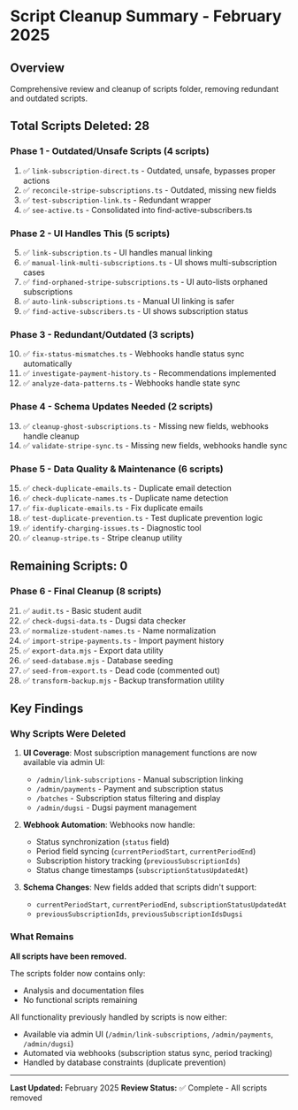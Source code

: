 # Script Cleanup Summary - February 2025

## Overview

Comprehensive review and cleanup of scripts folder, removing redundant and outdated scripts.

## Total Scripts Deleted: 28

### Phase 1 - Outdated/Unsafe Scripts (4 scripts)

1. ✅ `link-subscription-direct.ts` - Outdated, unsafe, bypasses proper actions
2. ✅ `reconcile-stripe-subscriptions.ts` - Outdated, missing new fields
3. ✅ `test-subscription-link.ts` - Redundant wrapper
4. ✅ `see-active.ts` - Consolidated into find-active-subscribers.ts

### Phase 2 - UI Handles This (5 scripts)

5. ✅ `link-subscription.ts` - UI handles manual linking
6. ✅ `manual-link-multi-subscriptions.ts` - UI shows multi-subscription cases
7. ✅ `find-orphaned-stripe-subscriptions.ts` - UI auto-lists orphaned subscriptions
8. ✅ `auto-link-subscriptions.ts` - Manual UI linking is safer
9. ✅ `find-active-subscribers.ts` - UI shows subscription status

### Phase 3 - Redundant/Outdated (3 scripts)

10. ✅ `fix-status-mismatches.ts` - Webhooks handle status sync automatically
11. ✅ `investigate-payment-history.ts` - Recommendations implemented
12. ✅ `analyze-data-patterns.ts` - Webhooks handle state sync

### Phase 4 - Schema Updates Needed (2 scripts)

13. ✅ `cleanup-ghost-subscriptions.ts` - Missing new fields, webhooks handle cleanup
14. ✅ `validate-stripe-sync.ts` - Missing new fields, webhooks handle sync

### Phase 5 - Data Quality & Maintenance (6 scripts)

15. ✅ `check-duplicate-emails.ts` - Duplicate email detection
16. ✅ `check-duplicate-names.ts` - Duplicate name detection
17. ✅ `fix-duplicate-emails.ts` - Fix duplicate emails
18. ✅ `test-duplicate-prevention.ts` - Test duplicate prevention logic
19. ✅ `identify-charging-issues.ts` - Diagnostic tool
20. ✅ `cleanup-stripe.ts` - Stripe cleanup utility

## Remaining Scripts: 0

### Phase 6 - Final Cleanup (8 scripts)

21. ✅ `audit.ts` - Basic student audit
22. ✅ `check-dugsi-data.ts` - Dugsi data checker
23. ✅ `normalize-student-names.ts` - Name normalization
24. ✅ `import-stripe-payments.ts` - Import payment history
25. ✅ `export-data.mjs` - Export data utility
26. ✅ `seed-database.mjs` - Database seeding
27. ✅ `seed-from-export.ts` - Dead code (commented out)
28. ✅ `transform-backup.mjs` - Backup transformation utility

## Key Findings

### Why Scripts Were Deleted

1. **UI Coverage**: Most subscription management functions are now available via admin UI:
   - `/admin/link-subscriptions` - Manual subscription linking
   - `/admin/payments` - Payment and subscription status
   - `/batches` - Subscription status filtering and display
   - `/admin/dugsi` - Dugsi payment management

2. **Webhook Automation**: Webhooks now handle:
   - Status synchronization (`status` field)
   - Period field syncing (`currentPeriodStart`, `currentPeriodEnd`)
   - Subscription history tracking (`previousSubscriptionIds`)
   - Status change timestamps (`subscriptionStatusUpdatedAt`)

3. **Schema Changes**: New fields added that scripts didn't support:
   - `currentPeriodStart`, `currentPeriodEnd`, `subscriptionStatusUpdatedAt`
   - `previousSubscriptionIds`, `previousSubscriptionIdsDugsi`

### What Remains

**All scripts have been removed.**

The scripts folder now contains only:

- Analysis and documentation files
- No functional scripts remaining

All functionality previously handled by scripts is now either:

- Available via admin UI (`/admin/link-subscriptions`, `/admin/payments`, `/admin/dugsi`)
- Automated via webhooks (subscription status sync, period tracking)
- Handled by database constraints (duplicate prevention)

---

**Last Updated:** February 2025
**Review Status:** ✅ Complete - All scripts removed
